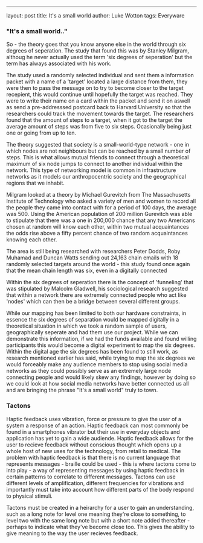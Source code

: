 ---
layout: post
title: It's a small world
author: Luke Wotton
tags: Everyware

### "It's a small world.."

So - the theory goes that you know anyone else in the world through six degrees of seperation. The study that found this was by Stanley Milgram, althoug he never actually used the term 'six degrees of seperation' but the term has always associated with his work. 

The study used a randomly selected individual and sent them a information packet with a name of a 'target' located a large distance from them, they were then to pass the message on to try to become closer to the target recepient, this would continue until hopefully the target was reached. They were to write their name on a card within the packet and send it on aswell as send a pre-addresssed postcard back to Harvard University so that the researchers could track the movement towards the target. The researchers found that the amount of steps to a target, when it got to the target the average amount of steps was from five to six steps. Ocasionally being just one or going from up to ten. 

The theory suggested that society is a small-world-type network - one in which nodes are not neighbours but can be reached by a small number of steps. This is what allows mutual friends to connect through a theoretical maximum of six node jumps to connect to another individual within the network. This type of networking model is common in infrastructure networks as it models our anthropocentric society and the geographical regions that we inhabit. 

Milgram looked at a theory by Michael Gurevitch from The Massachusetts Institute of Technology who asked a variety of men and women to record all the people they came into contact with for a period of 100 days, the average was 500. Using the American population of 200 million Gurevitch was able to stipulate that there was a one in 200,000 chance that any two Americans chosen at random will know each other, within two mutual acquaintances the odds rise above a fifty percent chance of two random acquaintances knowing each other.

The area is still being researched with researchers Peter Dodds, Roby Muhamad and Duncan Watts sending out 24,163 chain emails with 18 randomly selected targets around the world - this study found once again that the mean chain length was six, even in a digitally connected

Within the six degrees of seperation there is the concept of 'funneling' that was stipulated by Malcolm Gladwell, his sociological research suggested that within a network there are extremely connected people who act like 'nodes' which can then be a bridge between several different groups.

While our mapping has been limited to both our hardware constraints, in essence the six degrees of separation would be mapped digitally in a theoretical situation in which we took a random sample of users, geographically seperate and had them use our project. While we can demonstrate this information, if we had the funds available and found willing participants this would become a digital experiment to map the six degrees. Within the digital age the six degrees has been found to still work, as research mentioned earlier has said, while trying to map the six degrees we would forceably make any audience members to stop using social media networks as they could possibly serve as an extremely large node connecting people and would likely skew any findings, however by doing so we could look at how social media networks have better connected us all and are bringing the phrase "It's a small world" truly to town.


### Tactons

Haptic feedback uses vibration, force or pressure to give the user of a system a response of an action. Haptic feedback can most commonly be found in a smartphones vibrator but their use in everyday objects and application has yet to gain a wide audiende. Haptic feedback allows for the user to recieve feedback without conscious thought which opens up a whole host  of new uses for the technology, from retail to medical. The problem with haptic feedback is that there is no current language that represents messages - braille could be used - this is where tactons come to into play - a way of representing messages by using haptic feedback in certain patterns to correlate to different messages. Tactons can use different levels of amplification, different frequencies for vibrations and importantly must take into account how different parts of the body respond to physical stimuli.

Tactons must be created in a heirarchy for a user to gain an understanding, such as a long note for level one meaning they're close to something, to level two with the same long note but with a short note added thereafter - perhaps to indicate what they've become close too. This gives the ability to give meaning to the way the user recieves feedback.



